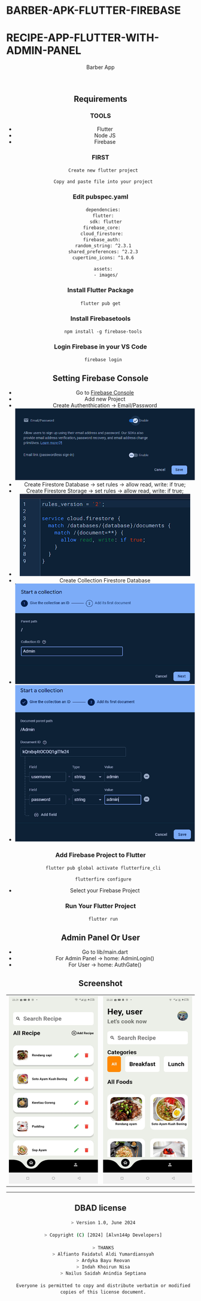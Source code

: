 # BARBER-APK-FLUTTER-FIREBASE
# RECIPE-APP-FLUTTER-WITH-ADMIN-PANEL
<div align="center">
<div align="center">
   Barber App
</div>


<br>
<br>

## Requirements

### TOOLS
- Flutter
- Node JS
- Firebase

### FIRST
```
  Create new flutter project
```
```
  Copy and paste file into your project
```
### Edit pubspec.yaml
```
  dependencies:
  flutter:
    sdk: flutter
  firebase_core: 
  cloud_firestore: 
  firebase_auth: 
  random_string: ^2.3.1
  shared_preferences: ^2.2.3
  cupertino_icons: ^1.0.6
```
```
  assets:
    - images/
```

### Install Flutter Package
```
flutter pub get
```

### Install Firebasetools
``` 
  npm install -g firebase-tools
```

### Login Firebase in your VS Code
``` 
  firebase login
```

## Setting Firebase Console
- Go to [Firebase Console](https://firebase.google.com)
- Add new Project
- Create Authenthication -> Email/Password
  <img src="https://raw.githubusercontent.com/2030XMQiu/RECIPE-APP-FLUTTER-WITH-ADMIN-PANEL/main/Screenshot/Screenshot%202024-06-11%20104740.png"/>
- Create Firestore Database -> set rules ->  allow read, write: if true;
- Create Firestore Storage -> set rules ->  allow read, write: if true;
- <img src="https://raw.githubusercontent.com/2030XMQiu/RECIPE-APP-FLUTTER-WITH-ADMIN-PANEL/main/Screenshot/Screenshot%202024-06-11%20105106.png"/>
- Create Collection Firestore Database
- <img src="https://raw.githubusercontent.com/2030XMQiu/RECIPE-APP-FLUTTER-WITH-ADMIN-PANEL/main/Screenshot/Screenshot%202024-06-11%20213441.png" />
- <img src="https://raw.githubusercontent.com/2030XMQiu/RECIPE-APP-FLUTTER-WITH-ADMIN-PANEL/main/Screenshot/Screenshot%202024-06-11%20213555.png" />

### Add Firebase Project to Flutter
``` 
  flutter pub global activate flutterfire_cli
```
``` 
  flutterfire configure
```
- Select your Firebase Project

### Run Your Flutter Project
``` 
  flutter run
```
## Admin Panel Or User
- Go to lib/main.dart
- For Admin Panel -> home: AdminLogin()
- For User -> home: AuthGate()

## Screenshot

<table align="center">
    <tr>
        <th style="text-align:center">
            <a href="">
                <img src="https://github.com/2030XMQiu/RECIPE-APP-FLUTTER-WITH-ADMIN-PANEL/blob/main/Screenshot/Screenshot_20240610-230901.jpg" height="500" width="600" />
            </a>
        </th>
        <th style="text-align:center">
            <a href="#">
                <img src="https://github.com/2030XMQiu/RECIPE-APP-FLUTTER-WITH-ADMIN-PANEL/blob/main/Screenshot/Screenshot_20240610-232055.jpg" height="500" width="600" />
            </a>
        </th>
    </tr>
</table>




---

## DBAD license

```sh
  > Version 1.0, June 2024

  > Copyright (C) [2024] [Alvn144p Developers]

  > THANKS
  > Alfianto Faidatul Aldi Yumardiansyah
  > Ardyka Bayu Reovan
  > Indah Khoirun Nisa
  > Nailus Saidah Anindia Septiana

  Everyone is permitted to copy and distribute verbatim or modified
  copies of this license document.

```
